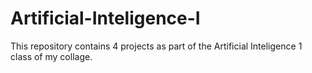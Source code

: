 # Artificial-Inteligence-I

This repository contains 4 projects as part of the Artificial Inteligence 1 class of my collage.

